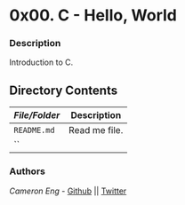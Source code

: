 # 0x00. C - Hello, World
### Description
Introduction to C.

## Directory Contents

|   ***File/Folder***    |  **Description**                       |
|---------------|---------------------------------------|
| `README.md` |  Read me file. |
| `` |  |

### Authors
*Cameron Eng* - [Github](https://github.com/c_eng/) || [Twitter](https://twitter.com/c33Eng)
